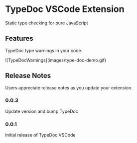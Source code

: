 # TypeDoc VSCode Extension
Static type checking for pure JavaScript

## Features

TypeDoc type warnings in your code.

\!\[TypeDocWarnings\]\(images/type-doc-demo.gif\)

## Release Notes

Users appreciate release notes as you update your extension.

### 0.0.3

Update version and bump TypeDoc

### 0.0.1

Initial release of TypeDoc VSCode
